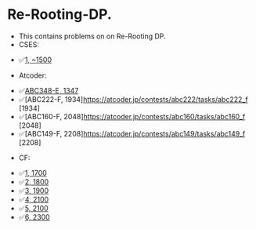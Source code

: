 # Re-Rooting-DP.

* This contains problems on on Re-Rooting DP.
* CSES:
- ✅[1, ~1500](https://cses.fi/problemset/task/1133/ )

* Atcoder:
- ✅[ABC348-E, 1347](https://atcoder.jp/contests/abc348/tasks/abc348_e)
- ✅[ABC222-F, 1934]https://atcoder.jp/contests/abc222/tasks/abc222_f [1934]
- ✅[ABC160-F, 2048]https://atcoder.jp/contests/abc160/tasks/abc160_f [2048]
- ✅[ABC149-F, 2208]https://atcoder.jp/contests/abc149/tasks/abc149_f [2208]

* CF:
- ✅[1, 1700](https://codeforces.com/contest/219/problem/D)
- ✅[2, 1800](https://codeforces.com/contest/1324/problem/F)
- ✅[3, 1900](https://codeforces.com/contest/1092/problem/F)
- ✅[4, 2100](https://codeforces.com/contest/766/problem/E)
- ✅[5, 2100](https://codeforces.com/contest/1187/problem/E)
- ✅[6, 2300](https://codeforces.com/contest/960/problem/E)